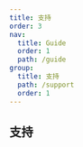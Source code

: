 ```yaml
---
title: 支持
order: 3
nav:
  title: Guide
  order: 1
  path: /guide
group:
  title: 支持
  path: /support
  order: 1
---
```


##  支持

